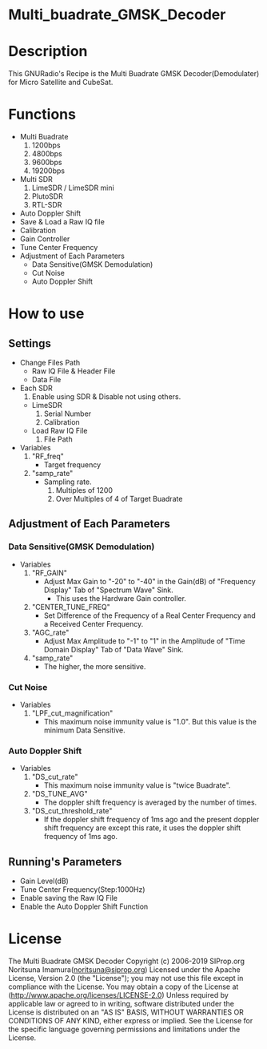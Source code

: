 # Multi_buadrate_GMSK_Decoder
# Description
This GNURadio's Recipe is the Multi Buadrate GMSK Decoder(Demodulater) for Micro Satellite and CubeSat.

# Functions
* Multi Buadrate
  1. 1200bps
  1. 4800bps
  1. 9600bps
  1. 19200bps
* Multi SDR
  1. LimeSDR / LimeSDR mini
  1. PlutoSDR
  1. RTL-SDR
* Auto Doppler Shift
* Save & Load a Raw IQ file
* Calibration
* Gain Controller
* Tune Center Frequency
* Adjustment of Each Parameters
  * Data Sensitive(GMSK Demodulation)
  * Cut Noise
  * Auto Doppler Shift

# How to use
## Settings
* Change Files Path
  * Raw IQ File & Header File
  * Data File
* Each SDR
  1. Enable using SDR & Disable not using others.
    * LimeSDR
      1. Serial Number
      1. Calibration
    * Load Raw IQ File
      1. File Path
* Variables
  1. "RF_freq"
        * Target frequency
  1. "samp_rate"
        * Sampling rate.
          1. Multiples of 1200
          1. Over Multiples of 4 of Target Buadrate

## Adjustment of Each Parameters
### Data Sensitive(GMSK Demodulation)
* Variables
  1. "RF_GAIN"
      * Adjust Max Gain to  "-20" to "-40" in the Gain(dB) of "Frequency Display" Tab of "Spectrum Wave" Sink.
        * This uses the Hardware Gain controller.
  1. "CENTER_TUNE_FREQ"
      * Set Difference of the Frequency of a Real Center Frequency and a Received Center Frequency.
  1. "AGC_rate"
      *  Adjust Max Amplitude to "-1" to "1" in the Amplitude of "Time Domain Display" Tab of "Data Wave" Sink.
  1. "samp_rate"
      * The higher, the more sensitive.
### Cut Noise
* Variables
  1. "LPF_cut_magnification"
      * This maximum noise immunity value is "1.0". But this value is the minimum Data Sensitive.
### Auto Doppler Shift
* Variables
  1. "DS_cut_rate"
      * This maximum noise immunity value is "twice Buadrate".
  1. "DS_TUNE_AVG"
      * The doppler shift frequency is averaged by the number of times.
  1. "DS_cut_threshold_rate"
      * If the doppler shift frequency of 1ms ago and the present doppler shift frequency are except this rate, it uses the doppler shift frequency of 1ms ago.

## Running's Parameters
* Gain Level(dB)
* Tune Center Frequency(Step:1000Hz)
* Enable saving the Raw IQ File
* Enable the Auto Doppler Shift Function

# License
The Multi Buadrate GMSK Decoder
Copyright (c) 2006-2019 SIProp.org Noritsuna Imamura(noritsuna@siprop.org)
Licensed under the Apache License, Version 2.0 (the "License");
you may not use this file except in compliance with the License.
You may obtain a copy of the License at (http://www.apache.org/licenses/LICENSE-2.0)
Unless required by applicable law or agreed to in writing, software distributed under the License is distributed on an "AS IS" BASIS,
WITHOUT WARRANTIES OR CONDITIONS OF ANY KIND, either express or implied.
See the License for the specific language governing permissions and limitations under the License.
